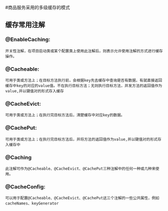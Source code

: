 #商品服务采用的多级缓存的模式

## 缓存常用注解
### @EnableCaching:
    开关性注解，在项目启动类或某个配置类上使用此注解后，则表示允许使用注解的方式进行缓存操作。
### @Cacheable:
    可用于类或方法上；在目标方法执行前，会根据key先去缓存中查询是否有数据，有就直接返回缓存中key的对应的value值。不在执行目标方法；无则执行目标方法，并发方法的返回值作为value,并以键值对的形式存入缓存
### @CacheEvict:
    可用于类或方法上；在执行完目标方法后，清楚缓存中对应key的数据。
### @CachePut:
    可用于类或方法上；在执行完目标方法后，并将方法的返回值作为value,并以键值对的形式存入缓存中
### @Caching
    此注解可作为@Cacheable、@CacheEvict、@CachePut三种注解中的任何一种或几种来使用。
### @CacheConfig:
    可以用于配置@Cacheable、@CacheEvict、@CachePut这三个注解的一些公共属性，例如cacheNames、keyGenerator